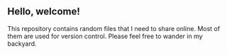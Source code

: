 ## Hello, welcome!
This repository contains random files that I need to share online.
Most of them are used for version control. 
Please feel free to wander in my backyard.
